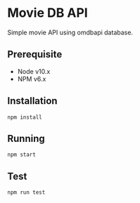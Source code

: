 # Movie DB API

Simple movie API using omdbapi database.

## Prerequisite

- Node v10.x
- NPM v6.x

## Installation

```
npm install
```

## Running

```
npm start
```

## Test

```
npm run test
```
